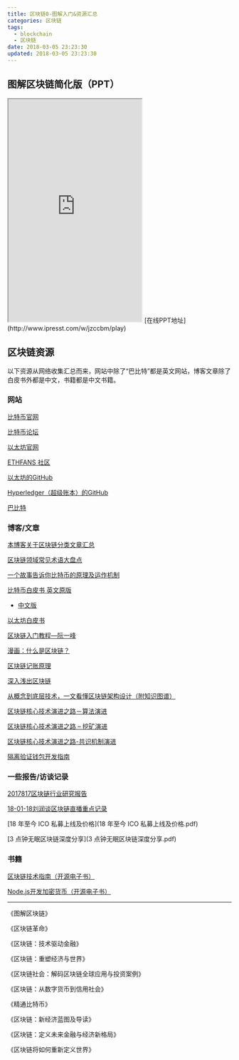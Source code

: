 ```yaml
---
title: 区块链0-图解入门&资源汇总
categories: 区块链
tags:
  - blockchain
  - 区块链
date: 2018-03-05 23:23:30
updated: 2018-03-05 23:23:30
---
```



## 图解区块链简化版（PPT）
<iframe src="http://www.ipresst.com/w/jzccbm/play" height="500"></iframe>
[在线PPT地址](http://www.ipresst.com/w/jzccbm/play)

## 区块链资源
以下资源从网络收集汇总而来，网站中除了“巴比特”都是英文网站，博客文章除了白皮书外都是中文，书籍都是中文书籍。

### 网站

[比特币官网](https://bitcoin.org/en/)

[比特币论坛](https://bitcointalk.org/)

[以太坊官网](https://www.ethereum.org/)

[ETHFANS 社区](http://ethfans.org/)

[以太坊的GitHub](https://github.com/ethereum)

[Hyperledger（超级账本）的GitHub](https://github.com/hyperledger/hyperledger)

[巴比特](http://www.8btc.com/)

### 博客/文章

[本博客关于区块链分类文章汇总](/tags/blockchain/)

[区块链领域常见术语大盘点](http://storage.it168.com/a2017/1113/3179/000003179480.shtml)

[一个故事告诉你比特币的原理及运作机制](http://www.javacui.com/block/476.html)

[比特币白皮书 英文原版](https://www.bitcoin.com/bitcoin.pdf)
  - [中文版](http://www.8btc.com/wiki/bitcoin-a-peer-to-peer-electronic-cash-system)

[以太坊白皮书](http://ethfans.org/posts/ethereum-whitepaper)

[区块链入门教程—阮一峰](http://www.ruanyifeng.com/blog/2017/12/blockchain-tutorial.html)

[漫画：什么是区块链？](https://mp.weixin.qq.com/s/nY0hna6co2RB0QDBhXFX5A)

[区块链记账原理](https://learnblockchain.cn/2017/10/25/whatbc/)

[深入浅出区块链](https://learnblockchain.cn/)

[从概念到底层技术，一文看懂区块链架构设计（附知识图谱）](http://www.8btc.com/ebook-blockchain)

[区块链核心技术演进之路－算法演进](http://www.8btc.com/blockchain-tech-algorithm]http://www.8btc.com/blockchain-tech-algorithm)

[区块链核心技术演进之路 – 挖矿演进](http://www.8btc.com/blockchain-tech-mining)

[区块链核心技术演进之路-共识机制演进](http://www.8btc.com/blockchain-tech-consensus-mechanism)

[隔离验证钱包开发指南](http://8btc.com/article-3472-1.html)

### 一些报告/访谈记录

[2017817区块链行业研究报告](2017817区块链行业研究报告.pdf)

[18-01-18刘润谈区块链直播重点记录](18-01-18刘润谈区块链直播重点记录.doc)

[18 年至今 ICO 私募上线及价格](18 年至今 ICO 私募上线及价格.pdf)

[3 点钟无眠区块链深度分享](3 点钟无眠区块链深度分享.pdf)

### 书籍

[区块链技术指南（开源电子书）](https://www.gitbook.com/book/yeasy/blockchain_guide/details)

[Node.js开发加密货币（开源电子书）](https://www.gitbook.com/book/imfly/bitcoin-on-nodejs/details)

----

《图解区块链》

《区块链革命》

《区块链：技术驱动金融》

《区块链：重塑经济与世界》

《区块链社会：解码区块链全球应用与投资案例》

《区块链：从数字货币到信用社会》

《精通比特币》

《区块链：新经济蓝图及导读》

《区块链：定义未来金融与经济新格局》

《区块链将如何重新定义世界》
